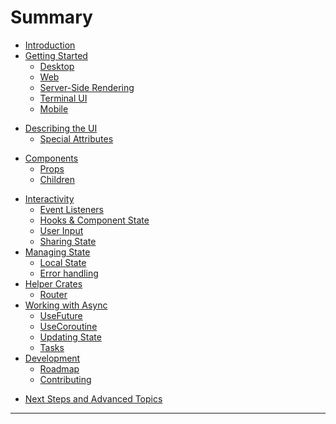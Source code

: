 # Summary

- [Introduction](README.md)
- [Getting Started](getting_started/index.md)
  - [Desktop](getting_started/desktop.md)
  - [Web](getting_started/web.md)
  - [Server-Side Rendering](getting_started/ssr.md)
  - [Terminal UI](getting_started/tui.md)
  - [Mobile](getting_started/mobile.md)

[//]: # (- [Hello, World!]&#40;hello_world.md&#41;)
- [Describing the UI](describing_ui/index.md)
  - [Special Attributes](describing_ui/special_attributes.md)

[//]: # (  - [Conditional Rendering]&#40;describing_ui/conditional_rendering.md&#41;)
[//]: # (  - [Lists]&#40;describing_ui/lists.md&#41;)
- [Components](components/index.md)
  - [Props](components/props.md)
  - [Children](components/children.md)

[//]: # (  - [How Data Flows]&#40;components/composing.md&#41;)
- [Interactivity](interactivity/index.md)
  - [Event Listeners](interactivity/event_handlers.md)
  - [Hooks & Component State](interactivity/hooks.md)
  - [User Input](interactivity/user_input.md)
  - [Sharing State](interactivity/sharing_state.md)
- [Managing State](state/index.md)
  - [Local State](state/localstate.md)
  - [Error handling](state/errorhandling.md)
- [Helper Crates](helpers/index.md)
  - [Router](state/router.md)
- [Working with Async](async/index.md)
  - [UseFuture](async/use_future.md)
  - [UseCoroutine](async/coroutines.md)
  - [Updating State](async/loading_state.md)
  - [Tasks](async/asynctasks.md)
- [Development](./development/index.md)
  - [Roadmap](./development/roadmap.md)
  - [Contributing](./development/contributing.md)

<!--
- [Putting it all together: Dog Search Engine](tutorial/index.md)
  - [New app](tutorial/new_app.md)
  - [Bundling](tutorial/publishing.md) -->


- [Next Steps and Advanced Topics](final.md)


-----------


  <!-- - [Suspense](concepts/suspense.md) -->
  <!-- - [Async Callbacks](concepts/asynccallbacks.md) -->

